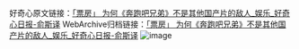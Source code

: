 好奇心原文链接：[「票房」 为何《奔跑吧兄弟》不是其他国产片的敌人_娱乐_好奇心日报-俞斯译](https://www.qdaily.com/articles/5824.html)
WebArchive归档链接：[「票房」 为何《奔跑吧兄弟》不是其他国产片的敌人_娱乐_好奇心日报-俞斯译](http://web.archive.org/web/20160630213821/http://www.qdaily.com/articles/5824.html)
![image](http://ww3.sinaimg.cn/large/007d5XDply1g3w97n9rqmj30u03tdqv5)